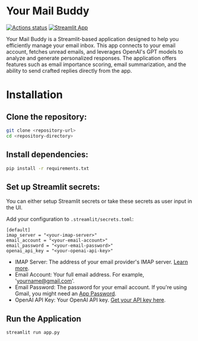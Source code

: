 Your Mail Buddy
===============

[![Actions status](https://github.com/horken7/your-mail-buddy/workflows/main/badge.svg)](https://github.com/horken7/your-mail-buddy/actions)
[![Streamlit App](https://static.streamlit.io/badges/streamlit_badge_black_white.svg)](https://your-mail-buddy.streamlit.app/)

Your Mail Buddy is a Streamlit-based application designed to help you efficiently manage your email inbox. This app connects to your email account, fetches unread emails, and leverages OpenAI's GPT models to analyze and generate personalized responses. The application offers features such as email importance scoring, email summarization, and the ability to send crafted replies directly from the app.
   
# Installation

## Clone the repository:
```bash
git clone <repository-url>
cd <repository-directory>
```

## Install dependencies:

```bash
pip install -r requirements.txt
```

## Set up Streamlit secrets: 
You can either setup Streamlit secrets or take these secrets as user input in the UI.

Add your configuration to `.streamlit/secrets.toml`:

```
[default]
imap_server = "<your-imap-server>"
email_account = "<your-email-account>"
email_password = "<your-email-password>"
openai_api_key = "<your-openai-api-key>"
```

- IMAP Server: The address of your email provider's IMAP server. [Learn more](https://support.google.com/mail/answer/7126229).
- Email Account: Your full email address. For example, 'yourname@gmail.com'.
- Email Password: The password for your email account. If you're using Gmail, you might need an [App Password](https://support.google.com/accounts/answer/185833).
- OpenAI API Key: Your OpenAI API key. [Get your API key here](https://platform.openai.com/account/api-keys).

## Run the Application

```bash
streamlit run app.py
```
